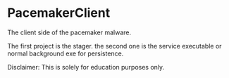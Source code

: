 # PacemakerClient
The client side of the pacemaker malware. 

The first project is the stager.
the second one is the service executable or normal background exe for persistence.

Disclaimer: This is solely for education purposes only.
